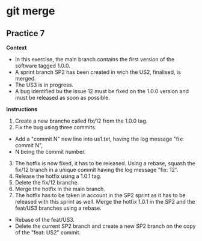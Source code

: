 # git merge

## Practice 7

**Context**
- In this exercise, the main branch contains the first version of the software tagged 1.0.0.
- A sprint branch SP2 has been created in wich the US2, finalised, is merged.
- The US3 is in progress.
- A bug identified bu the issue 12 must be fixed on the 1.0.0 version and must be released as soon as possible.

**Instructions**
1. Create a new branche called fix/12 from the 1.0.0 tag.
2. Fix the bug using three commits.
- Add a "commit N" new line into us1.txt, having the log message "fix: commit N",
- N being the commit number.
3. The hotfix is now fixed, it has to be released. Using a rebase, squash the fix/12 branch in a unique commit having the log message "fix: 12".
4. Release the hotfix using a 1.0.1 tag.
5. Delete the fix/12 branche.
6. Merge the hotfix in the main branch.
7. The hotfix has to be taken in account in the SP2 sprint as it has to be released with this sprint as well. Merge the hotfix 1.0.1 in the SP2 and the feat/US3 branches using a rebase.
- Rebase of the feat/US3.
- Delete the current SP2 branch and create a new SP2 branch on the copy of the "feat: US2" commit.
